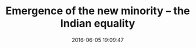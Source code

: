 ---
layout: post
title:  "Emergence of the new minority – the Indian equality"
date:   2016-06-05 19:09:47
ahrefurl: https://chaibapat.wordpress.com/2016/06/05/emergence-of-the-new-minority-the-indian-equality/
comments: true
categories: blogs
---